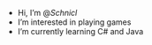 - Hi, I’m @*Schnicl*
- I’m interested in playing games
- I’m currently learning C# and Java


<!---
Schnicl/Schnicl is a ✨ special ✨ repository because its `README.md` (this file) appears on your GitHub profile.
You can click the Preview link to take a look at your changes.
--->
